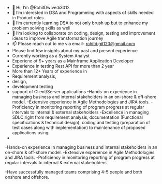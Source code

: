 - 👋 Hi, I’m @RohitDwivedi3012
- 👀 I’m interested in DSA and Programming with aspects of skills needed in Product roles
- 🌱 I’m currently learning DSA to not only brush up but to enhance my problem solving skills as well
- 💞️ I’m looking to collaborate on coding, design, testing and improvement ideas to improve Agile transformation journey
- 📫 Please reach out to me via email- rohitdigit123@gmail.com 
- Please find few insights about my past and present experience
- Currently working as a System Analyst 
- Experiene of 9+ years as a Mainframe Application Developer
- Experience in testing Rest API for more than 2 year 
- More than 12+ Years of experience in 
- Requirement analysis, 
- design, 
- development testing 
- support of Client/Server applications 
-Hands-on experience in managing business and internal stakeholders in an on-shore & off-shore model.
-Extensive experience in Agile Methodologies and JIRA tools.
-Proficiency in monitoring reporting of program progress at regular intervals to internal & external stakeholders
-Excellence in managing SDLC right from requirement analysis, documentation
(Functional specifications & technical design), coding and testing (preparation of test
cases along with implementation) to maintenance of proposed applications using
- 
-Hands-on experience in managing business and internal stakeholders in an on-shore & off-shore model.
-Extensive experience in Agile Methodologies and JIRA tools.
-Proficiency in monitoring reporting of program progress at regular intervals to internal & external stakeholders

-Have successfully managed teams comprising 4-5 people and both onshore and offshore.
<!---
RohitDwivedi3012/RohitDwivedi3012 is a ✨ special ✨ repository because its `README.md` (this file) appears on your GitHub profile.
You can click the Preview link to take a look at your changes.
--->
